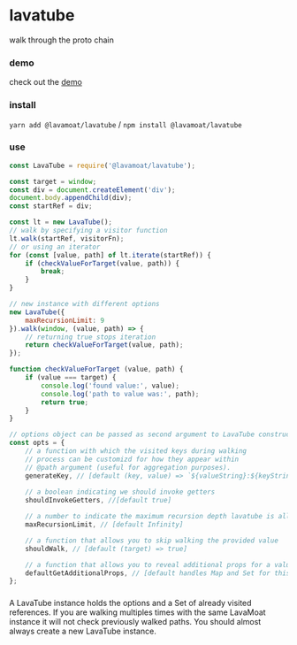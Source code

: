 # lavatube

walk through the proto chain

### demo

check out the [demo](https://lavamoat.github.io/LavaTube/demo/)

### install

`yarn add @lavamoat/lavatube` / `npm install @lavamoat/lavatube`

### use

```javascript
const LavaTube = require('@lavamoat/lavatube');

const target = window;
const div = document.createElement('div');
document.body.appendChild(div);
const startRef = div;

const lt = new LavaTube();
// walk by specifying a visitor function
lt.walk(startRef, visitorFn);
// or using an iterator
for (const [value, path] of lt.iterate(startRef)) {
    if (checkValueForTarget(value, path)) {
        break;
    }
}

// new instance with different options
new LavaTube({
    maxRecursionLimit: 9
}).walk(window, (value, path) => {
    // returning true stops iteration
    return checkValueForTarget(value, path);
});

function checkValueForTarget (value, path) {
    if (value === target) {
        console.log('found value:', value);
        console.log('path to value was:', path);
        return true;
    }
}

// options object can be passed as second argument to LavaTube constructor optionally:
const opts = {
    // a function with which the visited keys during walking 
    // process can be customizd for how they appear within 
    // @path argument (useful for aggregation purposes).
    generateKey, // [default (key, value) => `${valueString}:${keyString}`]
    
    // a boolean indicating we should invoke getters
    shouldInvokeGetters, //[default true]

    // a number to indicate the maximum recursion depth lavatube is allowed to walk.
    maxRecursionLimit, // [default Infinity]

    // a function that allows you to skip walking the provided value
    shouldWalk, // [default (target) => true]

    // a function that allows you to reveal additional props for a value (eg Map entries)
    defaultGetAdditionalProps, // [default handles Map and Set for this Realm]
};
```

###

A LavaTube instance holds the options and a Set of already visited references. If you are walking multiples times with the same LavaMoat instance it will not check previously walked paths. You should almost always create a new LavaTube instance.